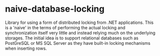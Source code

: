 # naive-database-locking

Library for using a form of distributed locking from .NET applications.
This is a 'naive' in the terms of performing the actual locking and synchronization itself very little and instead relying much on the underlying storages. 
The initial idea is to support relational databases such as PostGreSQL or MS SQL Server as they have built-in locking mechanisms when inserting rows. 